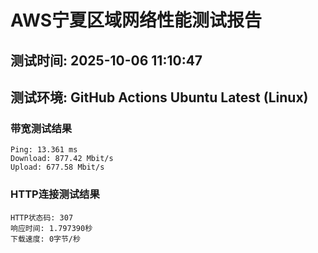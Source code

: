 # AWS宁夏区域网络性能测试报告
## 测试时间: 2025-10-06 11:10:47
## 测试环境: GitHub Actions Ubuntu Latest (Linux)

### 带宽测试结果
```
Ping: 13.361 ms
Download: 877.42 Mbit/s
Upload: 677.58 Mbit/s
```

### HTTP连接测试结果
```
HTTP状态码: 307
响应时间: 1.797390秒
下载速度: 0字节/秒
```

